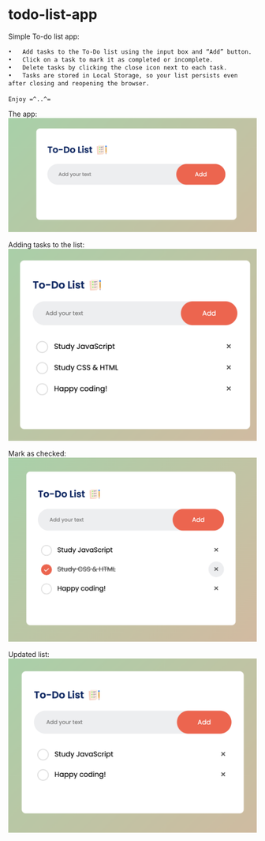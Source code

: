 # todo-list-app

Simple To-do list app:

	•	Add tasks to the To-Do list using the input box and “Add” button.
	•	Click on a task to mark it as completed or incomplete.
	•	Delete tasks by clicking the close icon next to each task.
	•	Tasks are stored in Local Storage, so your list persists even after closing and reopening the browser.

    Enjoy =^..^=
 
 The app:
 ![Example Image](./images/todo-list-app.png)

Adding tasks to the list:
 ![Example Image](./images/adding-todos.png)

Mark as checked:
![Example Image](./images/mark-as-checked.png)

 Updated list:
![Example Image](./images/updated-list.png)

